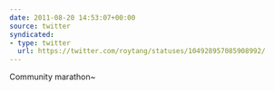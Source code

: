 ```yaml
---
date: 2011-08-20 14:53:07+00:00
source: twitter
syndicated:
- type: twitter
  url: https://twitter.com/roytang/statuses/104928957085908992/
---
```


Community marathon~